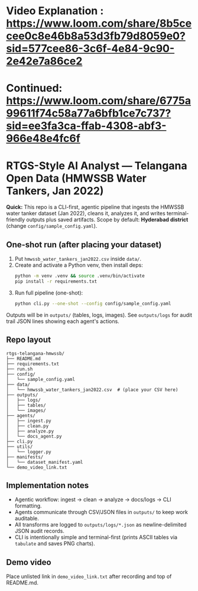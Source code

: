 # Video Explanation :    https://www.loom.com/share/8b5cecee0c8e46b8a53d3fb79d8059e0?sid=577cee86-3c6f-4e84-9c90-2e42e7a86ce2  
#  Continued: https://www.loom.com/share/6775a99611f74c58a77a6bfb1ce7c737?sid=ee3fa3ca-ffab-4308-abf3-966e48e4fc6f
                  

# RTGS-Style AI Analyst — Telangana Open Data (HMWSSB Water Tankers, Jan 2022)

**Quick:** This repo is a CLI-first, agentic pipeline that ingests the HMWSSB water tanker dataset (Jan 2022), cleans it, analyzes it, and writes terminal-friendly outputs plus saved artifacts. Scope by default: **Hyderabad district** (change `config/sample_config.yaml`).

## One-shot run (after placing your dataset)
1. Put `hmwssb_water_tankers_jan2022.csv` inside `data/`.
2. Create and activate a Python venv, then install deps:
   ```bash
   python -m venv .venv && source .venv/bin/activate
   pip install -r requirements.txt
   ```
3. Run full pipeline (one-shot):
   ```bash
   python cli.py --one-shot --config config/sample_config.yaml
   ```

Outputs will be in `outputs/` (tables, logs, images). See `outputs/logs` for audit trail JSON lines showing each agent's actions.

## Repo layout
```
rtgs-telangana-hmwssb/
├── README.md
├── requirements.txt
├── run.sh
├── config/
│   └── sample_config.yaml
├── data/
│   └── hmwssb_water_tankers_jan2022.csv  # (place your CSV here)
├── outputs/
│   ├── logs/
│   ├── tables/
│   └── images/
├── agents/
│   ├── ingest.py
│   ├── clean.py
│   ├── analyze.py
│   └── docs_agent.py
├── cli.py
├── utils/
│   └── logger.py
├── manifests/
│   └── dataset_manifest.yaml
└── demo_video_link.txt
```

## Implementation notes
- Agentic workflow: ingest -> clean -> analyze -> docs/logs -> CLI formatting.
- Agents communicate through CSV/JSON files in `outputs/` to keep work auditable.
- All transforms are logged to `outputs/logs/*.json` as newline-delimited JSON audit records.
- CLI is intentionally simple and terminal-first (prints ASCII tables via `tabulate` and saves PNG charts).

## Demo video
Place unlisted link in `demo_video_link.txt` after recording and top of README.md.

